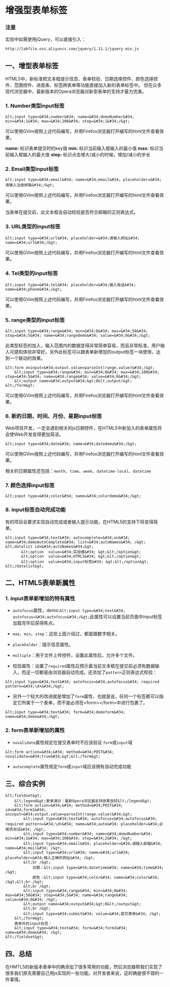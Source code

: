 # 增强型表单标签

### 注意

实验中如需使用jQuery，可以直接引入：

```
http://labfile.oss.aliyuncs.com/jquery/1.11.1/jquery.min.js
```

## 一、增型表单标签

HTML5中，新标准把文本框提示信息、表单校验、日期选择控件、颜色选择控件、范围控件、进度条、标签跨表单等功能直接加入新的表单标签中。
但在众多现代浏览器中，最新版本的Opera浏览器对新型表单的支持才最为完美。

### 1. Number类型input标签
```
&lt;input type=&#34;number&#34; name=&#34;demoNumber&#34; min=&#34;1&#34; max=&#34;100&#34; step=&#34;1&#34;/&gt;
```

可以使用GVim按照上述代码编写，并用Firefox浏览器打开编写的html文件查看效果。

**name:** 标识表单提交时的key值
**min:** 标识当前输入框输入的最小值
**max:** 标识当前输入框输入的最大值
**step:** 标识点击增大/减小的时候，增加/减小的步长 

### 2. Email类型input标签
```
&lt;input type=&#34;email&#34; name=&#34;email&#34; placeholder=&#34;请输入注册邮箱&#34;/&gt;
```

可以使用GVim按照上述代码编写，并用Firefox浏览器打开编写的html文件查看效果。

当表单在提交前，此文本框会自动校验是否符合邮箱的正则表达式。

### 3. URL类型的input标签
```
&lt;input type=&#34;url&#34; placeholder=&#34;请输入网址&#34; name=&#34;url&#34;/&gt;
```

可以使用GVim按照上述代码编写，并用Firefox浏览器打开编写的html文件查看效果。

### 4. Tel类型的input标签
```
&lt;input type=&#34;tel&#34; placeholder=&#34;输入电话&#34; name=&#34;phone&#34;/&gt;
```

可以使用GVim按照上述代码编写，并用Firefox浏览器打开编写的html文件查看效果。

### 5. range类型的input标签
```
&lt;input type=&#34;range&#34; min=&#34;0&#34; max=&#34;50&#34; step=&#34;5&#34; name=&#34;rangedemo&#34; value=&#34;0&#34;/&gt;
```

此类型标签的加入，输入范围内的数据变得非常简单容易，而且非常标准，用户输入可感知体验非常好。另外此标签可以跟表单新增加的output标签一块使用，达到一个联动的效果。

```
&lt;form oninput=&#34;output.value=parseInt(range.value)&#34;/&gt;
    &lt;input type=&#34;range&#34; min=&#34;0&#34; max=&#34;100&#34; step=&#34;5&#34; name=&#34;range&#34; value=&#34;0&#34;/&gt;
    &lt;output name=&#34;output&#34;&gt;0&lt;output/&gt;
&lt;/form&gt;
```

可以使用GVim按照上述代码编写，并用Firefox浏览器打开编写的html文件查看效果。

### 6. 新的日期、时间、月份、星期input标签
Web项目开发，一定会遇到相关的js日期控件，在HTML5中新加入的表单属性将会使Web开发变得更加简洁。
```
&lt;input type=&#34;date&#34; name=&#34;datedemo&#34;/&gt;
```
可以使用GVim按照上述代码编写，并用Firefox浏览器打开编写的html文件查看效果。

相关的日期属性还包括：`month`、`time`、`week`、`datetime-local`、`datetime`

### 7. 颜色选择input标签
```
&lt;input type=&#34;color&#34; name=&#34;colordemo&#34;/&gt;
```

### 8. input标签自动完成功能
有的项目会要求实现自动完成或者输入提示功能，在HTML5的支持下将变得简单。
```
&lt;input type=&#34;text&#34; autocomplete=&#34;on&#34; name=&#34;demoAutoComplete&#34; list=&#34;autoNames&#34; /&gt;
&lt;datalist id=&#34;autoNames&#34;&gt;
       &lt;option  value=&#34;实验楼&#34; &gt;&lt;/option&gt;
       &lt;option  value=&#34;HTML5&#34; &gt;&lt;/option&gt;
       &lt;option  value=&#34;input标签&#34; &gt;&lt;/option&gt;
&lt;/datalist&gt;
```

## 二、HTML5表单新属性

### 1. input表单新增加的特有属性

- `autofocus`属性，demo:`&lt;input type=&#34;text&#34; autofocus=&#34;autofocus&#34;/&gt;`此属性可以设置当前页面中input标签加载完毕后获得焦点。

- `max`、`min`、`step`：这些上面介绍过，都是跟数字相关。

- `placeholder`：提示信息属性。

- `multiple`：用于文件上传控件，设置此属性后，允许多个文件。

- 校验属性：设置了`required`属性后预示着当前文本框在提交前必须有数据输入，而这一切都是由浏览器自动完成。还添加了`pattern`正则表达式校验：
```
&lt;input type=&#34;text&#34; autofocus=&#34;autofocus&#34; required pattern=&#34;\d+&#34;/&gt;
```

- 另外一个较大的改进就是增加了`form`属性，也就是说，任何一个标签都可以指定它所属于一个表单，而不是必须在&lt;form&gt;&lt;/form&gt;中进行包裹了。
```
&lt;input type=&#34;text&#34; form=&#34;demoform&#34; name=&#34;demo&#34;/&gt;
```

### 2. form表单新增加的属性

- `novalidate`属性规定在提交表单时不应该验证 `form`或`input`域
```
&lt;form action=&#34;&#34; method=&#34;POST&#34; novalidate=&#34;true&#34;&gt;&lt;/form&gt;
```

- `autocomplete`属性规定`form`或`input`域应该拥有自动完成功能

## 三、综合实例

```
&lt;fieldset&gt;
    &lt;legend&gt;表单演示：最新Opera浏览器支持效果良好&lt;/legend&gt;
    &lt;form action=&#34;&#34; method=&#34;POST&#34; id=&#34;form1&#34; oninput=&#34;output.value=parseInt(range.value)&#34;&gt;
        &lt;input type=&#34;text&#34; autofocus=&#34;autofocus&#34; required pattern=&#34;\d+&#34; name=&#34;auto&#34; placeholder=&#34;必填项测试&#34; /&gt;
        &lt;input type=&#34;number&#34; name=&#34;demoNumber&#34; min=&#34;1&#34; max=&#34;100&#34; step=&#34;2&#34; /&gt;
        &lt;input type=&#34;email&#34; placeholder=&#34;请输入邮箱&#34; name=&#34;mail&#34; /&gt;
        &lt;input type=&#34;url&#34; name=&#34;url&#34; placeholder=&#34;输入正确的网址&#34; /&gt;
        &lt;br /&gt;
            日期：&lt;input type=&#34;datetime&#34; name=&#34;time&#34; /&gt;
            颜色：&lt;input type=&#34;color&#34; name=&#34;color&#34; /&gt;&lt;br /&gt;
        &lt;br /&gt;
        &lt;input type=&#34;range&#34; min=&#34;0&#34; max=&#34;50&#34; step=&#34;5&#34; name=&#34;range&#34; value=&#34;0&#34; /&gt;
        &lt;output name=&#34;output&#34;&gt;0&lt;/output&gt;
        &lt;br /&gt;
        &lt;input type=&#34;submit&#34; value=&#34;提交表单&#34; /&gt;
    &lt;/form&gt;
    表单外的input标签：
    &lt;input type=&#34;text&#34; form=&#34;form1&#34; name=&#34;demo&#34; /&gt;
&lt;/fieldset&gt;
```

## 四、总结

在HMTL5的新版本表单中的确添加了很多常用的功能，然后浏览器帮我们实现了很多我们原先需要自己用js实现的一些功能。对开发者来说，这的确是很不错的一件事情。
